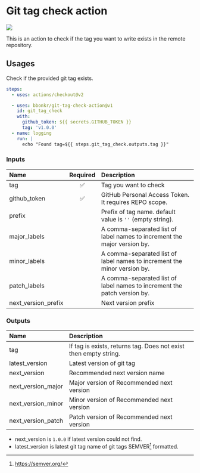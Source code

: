 # Git tag check action

[![](https://img.shields.io/github/v/release/bbonkr/git-tag-check-action?display_name=tag&style=flat-square&include_prereleases)](https://github.com/bbonkr/git-tag-check-action/releases)

This is an action to check if the tag you want to write exists in the remote repository.

## Usages

Check if the provided git tag exists.

```yaml
steps:
  - uses: actions/checkout@v2

  - uses: bbonkr/git-tag-check-action@v1
    id: git_tag_check
    with:
      github_token: ${{ secrets.GITHUB_TOKEN }}
      tag: 'v1.0.0'
  - name: logging
    run: |
      echo "Found tag=${{ steps.git_tag_check.outputs.tag }}"
```

### Inputs

| Name                | Required | Description                                                              |
| :------------------ | :------: | :----------------------------------------------------------------------- |
| tag                 |    ✅    | Tag you want to check                                                    |
| github_token        |    ✅    | GitHub Personal Access Token. It requires REPO scope.                    |
| prefix              |          | Prefix of tag name. default value is `''` (empty string).                |
| major_labels        |          | A comma-separated list of label names to increment the major version by. |
| minor_labels        |          | A comma-separated list of label names to increment the minor version by. |
| patch_labels        |          | A comma-separated list of label names to increment the patch version by. |
| next_version_prefix |          | Next version prefix                                                      |

### Outputs

| Name               | Description                                                      |
| :----------------- | :--------------------------------------------------------------- |
| tag                | If tag is exists, returns tag. Does not exist then empty string. |
| latest_version     | Latest version of git tag                                        |
| next_version       | Recommended next version name                                    |
| next_version_major | Major version of Recommended next version                        |
| next_version_minor | Minor version of Recommended next version                        |
| next_version_patch | Patch version of Recommended next version                        |

- next_version is `1.0.0` if latest version could not find.
- latest_version is latest git tag name of git tags SEMVER[^semver] formatted.

[^semver]: https://semver.org/
